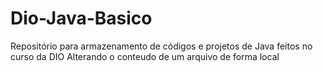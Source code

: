 # Dio-Java-Basico
Repositório para armazenamento de códigos e projetos de Java feitos no curso da DIO
Alterando o conteudo de um arquivo de forma local
